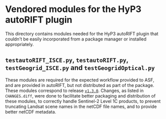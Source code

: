 # Vendored modules for the HyP3 autoRIFT plugin

This directory contains modules needed for the HyP3 autoRIFT plugin that couldn't
be easily incorporated from a package manager or installed appropriately.

## `testautoRIFT_ISCE.py`, `testautoRIFT.py`, `testGeogrid_ISCE.py` and `testGeogridOptical.py`

These modules are required for the expected workflow provided to ASF, and are
provided in autoRIFT, but not distributed as part of the package. These modules
correspond to release [`v1.3.0`](https://github.com/leiyangleon/autoRIFT/releases/tag/v1.3.0).
Changes, as listed in `CHANGES.diff`, were done to facilitate better packaging 
and distribution of these modules, to correctly handle Sentinel-2 Level 1C
products, to prevent truncating Landsat scene names in the netCDF file names, 
and to provide better netCDF metadata.

